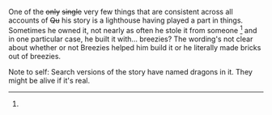 One of the ~~only~~ ~~single~~ very few things that are consistent across all accounts of ~~Qu~~ his story is a lighthouse having played a part in things. Sometimes he owned it, not nearly as often he stole it from someone [^dragon] and in one particular case, he built it with... breezies? The wording's not clear about whether or not Breezies helped him build it or he literally made bricks out of breezies.

[^dragon]:
Note to self: Search versions of the story have named dragons in it. They might be alive if it's real.

